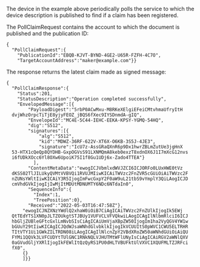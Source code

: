 
The device in the example above periodically polls the service to which the device 
description is published to find if a claim has been registered.

The PollClaimRequest contains the account to which the document is published
and the publication ID:


~~~~
{
  "PollClaimRequest":{
    "PublicationId":"EBQB-KJVT-BYND-4GE2-U65R-FZFH-4C7O",
    "TargetAccountAddress":"maker@example.com"}}
~~~~


The response returns the latest claim made as signed message:


~~~~
{
  "PollClaimResponse":{
    "Status":201,
    "StatusDescription":"Operation completed successfully",
    "EnvelopedMessage":[{
        "PayloadDigest":"5rbP0ACwMxu-M8RKeXElgiEFeiCMtvhmaUfryItH
  dvjWhzOrpcTiTjE8yjyFEOZ_jBQS6fXec9IYSDnmdA-gIQ",
        "EnvelopeId":"MC4E-5C44-IEHC-EEKA-KPSY-YGMQ-54HQ",
        "dig":"S512",
        "signatures":[{
            "alg":"S512",
            "kid":"MDWZ-36RF-622V-XT6X-O6KB-3S5J-4JE3",
            "signature":"IcU7z-AssGRaQXnR6p9Dx1hwrZBLmZutUe3jgHnX
  53-HTX1cQeQp8QYDHB-GxpOGVsS91LXNMQmA8keb0exzT8xdnOX6J1I7mXcG12nvs
  i6fUDkXOcc6Yl8OXw6UpoiK75I1f8Gu1UDj6x-Zado4TTEA"}
          ],
        "ContentMetaData":"ewogICJVbmlxdWVJZCI6ICJORFo0LUxHWE0tVz
  dKSS02TlJILUkyQVMtVVBVQi1RVUJMIiwKICAiTWVzc2FnZVR5cGUiOiAiTWVzc2F
  nZUNsYWltIiwKICAiY3R5IjogImFwcGxpY2F0aW9uL21tbS9vYmplY3QiLAogICJD
  cmVhdGVkIjogIjIwMjItMDUtMDNUMTY6NDc6NTdaIn0",
        "SequenceInfo":{
          "Index":1,
          "TreePosition":0},
        "Received":"2022-05-03T16:47:58Z"},
      "ewogICJNZXNzYWdlQ2xhaW0iOiB7CiAgICAiTWVzc2FnZUlkIjogIk5EWj
  QtTEdYTS1XN0pJLTZOUkgtSTJBUy1VUFVCLVFVQkwiLAogICAgIlNlbmRlciI6ICJ
  hbGljZUBleGFtcGxlLmNvbSIsCiAgICAiUmVjaXBpZW50IjogIm1ha2VyQGV4YW1w
  bGUuY29tIiwKICAgICJQdWJsaWNhdGlvbklkIjogIkVCUUItS0pWVC1CWU5ELTRHR
  TItVTY1Ui1GWkZILTRDN08iLAogICAgIlNlcnZpY2VBdXRoZW50aWNhdGUiOiAiQU
  FYMi1QQVk3LVFCUDYtTUlGNC1RNkNQLVJHUTMtWFlUNyIsCiAgICAiRGV2aWNlQXV
  0aGVudGljYXRlIjogIkFEWlItQzQyRS1PU0dHLTVBUFktUlVXVC1XQUFMLTZJRFci
  fX0",
      {}
      ]}}
~~~~


